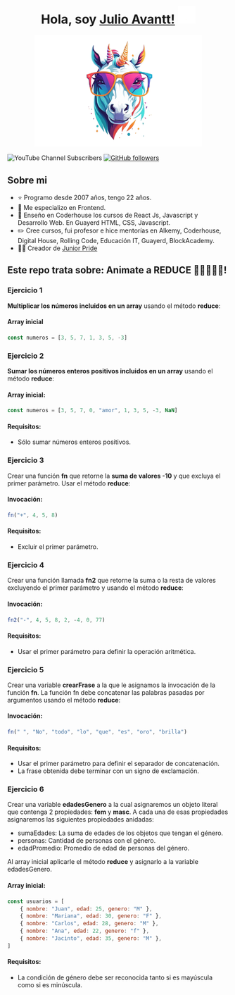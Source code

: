 <div align="center">
<h1 align="center">Hola, soy <a href="https://www.youtube.com/@juniorpride">Julio Avantt!</a> <img src="https://github.com/Kathryn-Jie/Kathryn-Jie/blob/main/wave.gif" width="40px" /></h1>
 
</div>
<p align="center">
 <img src="https://github.com/julioavantt/julioavantt/blob/main/unicorn-with-glasses.png" width="380px">
</p>

![YouTube Channel Subscribers](https://img.shields.io/youtube/channel/subscribers/UC38RutKRyCUHZ866mTNkUAw?link=https%3A%2F%2Fyoutube.com%2F%40juniorpride)
[![GitHub followers](https://img.shields.io/github/followers/julioavantt?style=social)](https://github.com/julioavantt)

## Sobre mi

-  ⭐ Programo desde 2007 años, tengo 22 años.
-  📲 Me especializo en Frontend.
-  🎥 Enseño en Coderhouse los cursos de React Js, Javascript y Desarrollo Web. En Guayerd HTML, CSS, Javascript.
-  ✏️ Cree cursos, fui profesor e hice mentorías en Alkemy, Coderhouse, Digital House, Rolling Code, Educación IT, Guayerd, BlockAcademy.
-  🧑‍🏫 Creador de [Junior Pride](https://www.youtube.com/@juniorpride)
   <br>

## Este repo trata sobre: Animate a REDUCE 👩🏻‍🦰🧒🏻!

### Ejercicio 1

**Multiplicar los números incluidos en un array** usando el método **reduce**:

#### Array inicial

```javascript
const numeros = [3, 5, 7, 1, 3, 5, -3]
```

### Ejercicio 2

**Sumar los números enteros positivos incluidos en un array** usando el método **reduce**:

#### Array inicial:

```javascript
const numeros = [3, 5, 7, 0, "amor", 1, 3, 5, -3, NaN]
```

#### Requisitos:

-  Sólo sumar números enteros positivos.

### Ejercicio 3

Crear una función **fn** que retorne la **suma de valores -10** y que excluya el primer parámetro. Usar el método **reduce**:

#### Invocación:

```javascript
fn("+", 4, 5, 8)
```

#### Requisitos:

-  Excluir el primer parámetro.

### Ejercicio 4

Crear una función llamada **fn2** que retorne la suma o la resta de valores excluyendo el primer parámetro y usando el método **reduce**:

#### Invocación:

```javascript
fn2("-", 4, 5, 8, 2, -4, 0, 77)
```

#### Requisitos:

-  Usar el primer parámetro para definir la operación aritmética.

### Ejercicio 5

Crear una variable **crearFrase** a la que le asignamos la invocación de la función **fn**. La función fn debe concatenar las palabras pasadas por argumentos usando el método **reduce**:

#### Invocación:

```javascript
fn(" ", "No", "todo", "lo", "que", "es", "oro", "brilla")
```

#### Requisitos:

-  Usar el primer parámetro para definir el separador de concatenación.
-  La frase obtenida debe terminar con un signo de exclamación.

### Ejercicio 6

Crear una variable **edadesGenero** a la cual asignaremos un objeto literal que contenga 2 propiedades: **fem** y **masc**. A cada una de esas propiedades asignaremos las siguientes propiedades anidadas:

-  sumaEdades: La suma de edades de los objetos que tengan el género.
-  personas: Cantidad de personas con el género.
-  edadPromedio: Promedio de edad de personas del género.

Al array inicial aplicarle el método **reduce** y asignarlo a la variable edadesGenero.

#### Array inicial:

```javascript
const usuarios = [
	{ nombre: "Juan", edad: 25, genero: "M" },
	{ nombre: "Mariana", edad: 30, genero: "F" },
	{ nombre: "Carlos", edad: 28, genero: "M" },
	{ nombre: "Ana", edad: 22, genero: "f" },
	{ nombre: "Jacinto", edad: 35, genero: "M" },
]
```

#### Requisitos:

-  La condición de género debe ser reconocida tanto si es mayúscula como si es minúscula.

